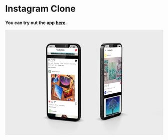 # Instagram Clone
**You can try out the app [here](https://drive.google.com/file/d/1RDoFMq4JfSuP_i87vpbGwdHtMOAHOkM6/view?usp=sharing).**

<p align="center">

  <img src="https://github.com/abhi123vj/CODING-TEST/blob/main/instagramclone.jpg" alt="Sofia Cover" />

</p>
